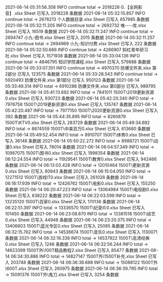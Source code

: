2021-06-14 05:31:56.308 INFO continue total -> 2018228 G.【全网影音】.xlsx Sheet 已写入 2018228 条数据
2021-06-14 05:32:10.857 INFO continue total -> 2676213 个人数据目录.xlsx Sheet 已写入 657985 条数据
2021-06-14 05:32:11.205 INFO continue total -> 2692732 唯----库.xlsx Sheet 已写入 16519 条数据
2021-06-14 05:32:11.247 INFO continue total -> 2694747 小九-图书.xlsx Sheet 已写入 2015 条数据
2021-06-14 05:32:11.257 INFO continue total -> 2694969 小九-知识付费.xlsx Sheet 已写入 222 条数据
2021-06-14 05:32:50.666 INFO continue total -> 4266907 斜杠青年研习社.xlsx Sheet 已写入 1571938 条数据
2021-06-14 05:33:04.136 INFO continue total -> 4846795 知识学院课程.xlsx Sheet 已写入 579888 条数据
2021-06-14 05:33:07.351 INFO continue total -> 4970370 防爆文件夹.xlsx 第2部分 已写入 123575 条数据
2021-06-14 05:33:28.543 INFO continue total -> 5920493 防爆文件夹.xlsx 第1部分 已写入 950123 条数据
2021-06-14 05:33:49.314 INFO total -> 6910288 防爆文件夹.xlsx 第0部分 已写入 989795 条数据
2021-06-14 05:41:13.692 INFO total -> 7841011 1500T\2018更新资源0.xlsx Sheet 已写入 930723 条数据
2021-06-14 05:42:20.340 INFO total -> 7976758 1500T\2019更新资源0.xlsx Sheet 已写入 135747 条数据
2021-06-14 05:42:20.487 INFO total -> 7977150 1500T\2020更新资源0.xlsx Sheet 已写入 392 条数据
2021-06-14 05:44:35.895 INFO total -> 8260879 1500T\KTV0.xlsx Sheet 已写入 283729 条数据
2021-06-14 05:49:34.692 INFO total -> 8874559 1500T\中美百万0.xlsx Sheet 已写入 613680 条数据
2021-06-14 05:49:52.454 INFO total -> 8910707 1500T\体育0.xlsx Sheet 已写入 36148 条数据
2021-06-14 05:50:22.272 INFO total -> 8988721 1500T\动漫0.xlsx Sheet 已写入 78014 条数据
2021-06-14 06:04:57.349 INFO total -> 10987075 1500T\图书0.xlsx Sheet 已写入 1998354 条数据
2021-06-14 06:12:24.554 INFO total -> 11929541 1500T\教育0.xlsx Sheet 已写入 942466 条数据
2021-06-14 06:13:03.428 INFO total -> 12010484 1500T\更新资源0.xlsx Sheet 已写入 80943 条数据
2021-06-14 06:15:04.050 INFO total -> 12271512 1500T\游戏IT0.xlsx Sheet 已写入 261028 条数据
2021-06-14 06:16:17.939 INFO total -> 12426762 1500T\电影0.xlsx Sheet 已写入 155250 条数据
2021-06-14 06:20:47.223 INFO total -> 13064984 1500T\电视剧0.xlsx Sheet 已写入 638222 条数据
2021-06-14 06:22:03.599 INFO total -> 13235120 1500T\百家0.xlsx Sheet 已写入 170136 条数据
2021-06-14 06:22:51.397 INFO total -> 13336570 1500T\纪录片0.xlsx Sheet 已写入 101450 条数据
2021-06-14 06:23:08.670 INFO total -> 13381518 1500T\综艺0.xlsx Sheet 已写入 44948 条数据
2021-06-14 06:23:20.375 INFO total -> 13406603 1500T\蓝光专区0.xlsx Sheet 已写入 25085 条数据
2021-06-14 06:32:15.762 INFO total -> 14536674 1500T\音乐0.xlsx Sheet 已写入 1130071 条数据
2021-06-14 06:32:16.338 INFO total -> 14537922 1500T\高清经典0.xlsx Sheet 已写入 1248 条数据
2021-06-14 06:32:56.244 INFO total -> 14623399 1500T外\100T精品教程2.xlsx Sheet 已写入 85477 条数据
2021-06-14 06:34:30.886 INFO total -> 14827147 1500T外\1500T补充.xlsx Sheet 已写入 203748 条数据
2021-06-14 06:36:38.688 INFO total -> 15088122 1500T外\600T.xlsx Sheet 已写入 260975 条数据
2021-06-14 06:36:39.795 INFO total -> 15091376 1500T外\鬼刀.xlsx Sheet 已写入 3254 条数据